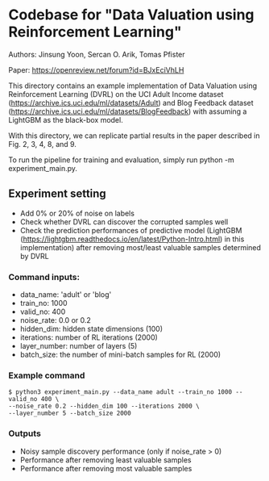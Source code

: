# Codebase for "Data Valuation using Reinforcement Learning"

Authors: Jinsung Yoon, Sercan O. Arik, Tomas Pfister

Paper: https://openreview.net/forum?id=BJxEciVhLH

This directory contains an example implementation of Data Valuation using
Reinforcement Learning (DVRL) on the UCI Adult Income dataset
(https://archive.ics.uci.edu/ml/datasets/Adult) and Blog Feedback dataset
(https://archive.ics.uci.edu/ml/datasets/BlogFeedback) with assuming a LightGBM
as the black-box model.

With this directory, we can replicate partial results in the paper described in
Fig. 2, 3, 4, 8, and 9.

To run the pipeline for training and evaluation, simply run python -m
experiment_main.py.

## Experiment setting

-   Add 0% or 20% of noise on labels
-   Check whether DVRL can discover the corrupted samples well
-   Check the prediction performances of predictive model (LightGBM
    (https://lightgbm.readthedocs.io/en/latest/Python-Intro.html) in this
    implementation) after removing most/least valuable samples determined by
    DVRL

### Command inputs:

-   data_name: 'adult' or 'blog'
-   train_no: 1000
-   valid_no: 400
-   noise_rate: 0.0 or 0.2
-   hidden_dim: hidden state dimensions (100)
-   iterations: number of RL iterations (2000)
-   layer_number: number of layers (5)
-   batch_size: the number of mini-batch samples for RL (2000)

### Example command

```shell
$ python3 experiment_main.py --data_name adult --train_no 1000 --valid_no 400 \
--noise_rate 0.2 --hidden_dim 100 --iterations 2000 \
--layer_number 5 --batch_size 2000
```

### Outputs

-   Noisy sample discovery performance (only if noise_rate > 0)
-   Performance after removing least valuable samples
-   Performance after removing most valuable samples
